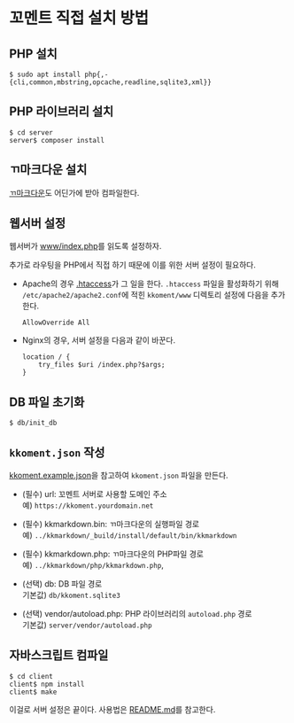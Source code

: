 꼬멘트 직접 설치 방법
===

## PHP 설치

```
$ sudo apt install php{,-{cli,common,mbstring,opcache,readline,sqlite3,xml}}
```

## PHP 라이브러리 설치

```
$ cd server
server$ composer install
```

## ㄲ마크다운 설치

[ㄲ마크다운](https://github.com/kkeundotnet/kkmarkdown)도 어딘가에 받아 컴파일한다.

## 웹서버 설정

웹서버가 [www/index.php](www/index.php)를 읽도록 설정하자.

추가로 라우팅을 PHP에서 직접 하기 때문에 이를 위한 서버 설정이 필요하다.

*   Apache의 경우 [.htaccess](www/.htaccess)가 그 일을 한다.  `.htaccess` 파일을 활성화하기 위해
    `/etc/apache2/apache2.conf`에 적힌 `kkoment/www` 디렉토리 설정에 다음을 추가한다.

    ```
    AllowOverride All
    ```

*   Nginx의 경우, 서버 설정을 다음과 같이 바꾼다.

    ```
    location / {
        try_files $uri /index.php?$args;
    }
    ```

## DB 파일 초기화

```
$ db/init_db
```

## `kkoment.json` 작성

[kkoment.example.json](kkoment.example.json)을 참고하여 `kkoment.json` 파일을 만든다.

*   (필수) url: 꼬멘트 서버로 사용할 도메인 주소  
    예) `https://kkoment.yourdomain.net`

*   (필수) kkmarkdown.bin: ㄲ마크다운의 실행파일 경로  
    예) `../kkmarkdown/_build/install/default/bin/kkmarkdown`

*   (필수) kkmarkdown.php: ㄲ마크다운의 PHP파일 경로  
    예) `../kkmarkdown/php/kkmarkdown.php`,

*   (선택) db: DB 파일 경로  
    기본값) `db/kkoment.sqlite3`

*   (선택) vendor/autoload.php: PHP 라이브러리의 `autoload.php` 경로  
    기본값) `server/vendor/autoload.php`

## 자바스크립트 컴파일

```
$ cd client
client$ npm install
client$ make
```

이걸로 서버 설정은 끝이다.  사용법은 [README.md](README.md)를 참고한다.
